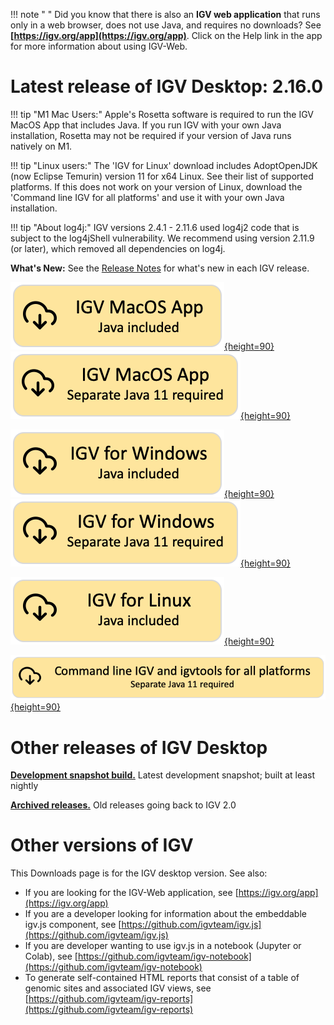 !!! note " "
    Did you know that there is also an **IGV web application** that runs only in a web browser, does not use Java, and requires no downloads? See **[https://igv.org/app](https://igv.org/app)**. Click on the Help link in the app for more information about using IGV-Web.

# Latest release of IGV Desktop: 2.16.0
!!! tip "M1 Mac Users:" 
    Apple's Rosetta software is required to run the IGV MacOS App that includes Java. If you run IGV with your own Java installation, Rosetta may not be required if your version of Java runs natively on M1.

!!! tip "Linux users:" 
    The 'IGV for Linux' download includes AdoptOpenJDK (now Eclipse Temurin) version 11 for x64 Linux. See their list of supported platforms.  If this does not work on your version of Linux, download the 'Command line IGV for all platforms' and use it with your own Java installation.

!!! tip "About log4j:" 
    IGV versions 2.4.1 - 2.11.6 used log4j2 code that is subject to the log4jShell vulnerability. We recommend using version 2.11.9 (or later), which removed all dependencies on log4j.

**What's New:** See the [Release Notes](ReleaseNotes/2.15.x.md) for what's new in each IGV release.  


[![MacApp with java](img/DownloadYMacWithJava.png){height=90}](https://data.broadinstitute.org/igv/projects/downloads/2.16/IGV_MacApp_2.16.0_WithJava.zip) [![MacApp no java](img/DownloadYMacNoJava.png){height=90}](https://data.broadinstitute.org/igv/projects/downloads/2.16/IGV_MacApp_2.16.0.zip) 

[![Windows with java](img/DownloadYWindowsWithJava.png){height=90}](https://data.broadinstitute.org/igv/projects/downloads/2.16/IGV_Win_2.16.0-WithJava-installer.exe) [![Windows no java](img/DownloadYWindowsNoJava.png){height=90}](https://data.broadinstitute.org/igv/projects/downloads/2.16/IGV_Win_2.16.0-installer.exe) 

[![Linux with Java](img/DownloadYLinuxWithJava.png){height=90}](https://data.broadinstitute.org/igv/projects/downloads/2.16/IGV_Linux_2.16.0_WithJava.zip)

[![Command line no java](img/DownloadYCommandLineNoJava.png){height=90}](https://data.broadinstitute.org/igv/projects/downloads/2.16/IGV_2.16.0.zip)





# Other releases of IGV Desktop

**[Development snapshot build.](https://software.broadinstitute.org/software/igv/download_snapshot)** Latest development snapshot; built at least nightly
 
**[Archived releases.](https://data.broadinstitute.org/igv/projects/downloads/)** Old releases going back to IGV 2.0

# Other versions of IGV

This Downloads page is for the IGV desktop version. See also:

- If you are looking for the IGV-Web application, see [https://igv.org/app](https://igv.org/app)
- If you are a developer looking for information about the embeddable igv.js component, see [https://github.com/igvteam/igv.js](https://github.com/igvteam/igv.js)
- If you are developer wanting to use igv.js in a notebook (Jupyter or Colab), see [https://github.com/igvteam/igv-notebook](https://github.com/igvteam/igv-notebook)
- To generate self-contained HTML reports that consist of a table of genomic sites and associated IGV views, see [https://github.com/igvteam/igv-reports](https://github.com/igvteam/igv-reports)
